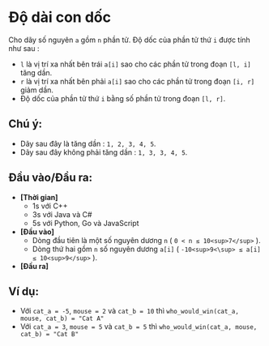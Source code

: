 # Độ dài con dốc
Cho dãy số nguyên `a` gồm `n` phần tử. Độ dốc của phần tử thứ `i` được tính như sau :
- `l` là vị trí xa nhất bên trái `a[i]` sao cho các phần tử trong đoạn `[l, i]` tăng dần.
- `r` là vị trí xa nhất bên phải `a[i]` sao cho các phần tử trong đoạn `[i, r]` giảm dần.
- Độ dốc của phần tử thứ `i` bằng số phần tử trong đoạn `[l, r]`.

## Chú ý:
- Dãy sau đây là tăng dần : `1, 2, 3, 4, 5`.
- Dãy sau đây không phải tăng dần : `1, 3, 3, 4, 5`.

## Đầu vào/Đầu ra:
- **[Thời gian]**
   - 1s với C++ 
   - 3s với Java và C#
   - 5s với Python, Go và JavaScript
- **[Đầu vào]**
    - Dòng đầu tiên là một số nguyên dương `n` ( `0 < n ≤ 10<sup>7</sup>` ).
    - Dòng thứ hai gồm `n` số nguyên dương `a[i]` ( `-10<sup>9<\sup> ≤ a[i] ≤ 10<sup>9</sup>` ).
- **[Đầu ra]** 


## Ví dụ:
- Với `cat_a = -5`, `mouse = 2` và `cat_b = 10` thì `who_would_win(cat_a, mouse, cat_b) = "Cat A"`
- Với `cat_a = 3`, `mouse = 5` và `cat_b = 5` thì `who_would_win(cat_a, mouse, cat_b) = "Cat B"`
